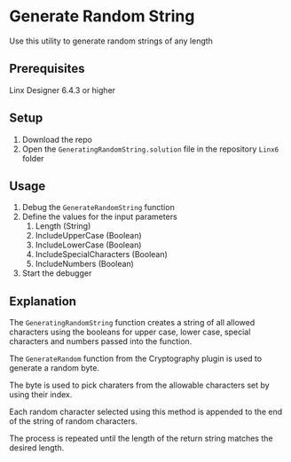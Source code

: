 # Generate Random String

Use this utility to generate random strings of any length

## Prerequisites

Linx Designer 6.4.3 or higher

## Setup

1. Download the repo
2. Open the `GeneratingRandomString.solution` file in the repository `Linx6` folder

## Usage 

1. Debug the `GenerateRandomString` function
2. Define the values for the input parameters
   1. Length (String)
   2. IncludeUpperCase (Boolean)
   3. IncludeLowerCase (Boolean)
   4. IncludeSpecialCharacters (Boolean)
   5. IncludeNumbers (Boolean)
3. Start the debugger

## Explanation

The `GeneratingRandomString` function creates a string of all allowed characters using the booleans for upper case, lower case, special characters and numbers passed into the function.

The `GenerateRandom` function from the Cryptography plugin is used to generate a random byte.

The byte is used to pick charaters from the allowable characters set by using their index.

Each random character selected using this method is appended to the end of the string of random characters.

The process is repeated until the length of the return string matches the desired length.